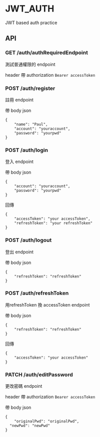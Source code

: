 # JWT_AUTH
JWT based auth practice

## API
### GET /auth/authRequiredEndpoint
測試普通權限的 endpoint

header 帶 authorization `Bearer accessToken`

### POST /auth/register
註冊 endpoint

帶 body json
```
{
	"name": "Paul",
	"account": "youraccount",
	"password": "yourpwd"
}
```

### POST /auth/login
登入 endpoint

帶 body json
```
{
	"account": "youraccount",
	"password": "yourpwd"
}
```
回傳
```
{
	"accessToken": "your accessToken",
	"refreshToken": "your refreshToken"
}
```

### POST /auth/logout
登出 endpoint

帶 body json
```
{
	"refreshToken": "refreshToken"
}
```

### POST /auth/refreshToken
用refreshToken 換 accessToken endpoint

帶 body json
```
{
	"refreshToken": "refreshToken"
}
```
回傳
```
{
	"accessToken": "your accessToken"
}
```

### PATCH /auth/editPassword
更改密碼 endpoint

header 帶 authorization `Bearer accessToken`

帶 body json
```
{
	"originalPwd": "originalPwd",
  "newPwd": "newPwd"
}

